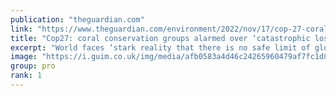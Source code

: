 ```yaml
---
publication: "theguardian.com"
link: "https://www.theguardian.com/environment/2022/nov/17/cop-27-coral-reefs"
title: "Cop27: coral conservation groups alarmed over ‘catastrophic losses’"
excerpt: "World faces ‘stark reality that there is no safe limit of global warming for coral reefs’, says researcher"
image: "https://i.guim.co.uk/img/media/afb0583a4d46c24265960479af7fc1d863ff3e2e/0_230_4000_2400/master/4000.jpg?width=1200&height=630&quality=85&auto=format&fit=crop&overlay-align=bottom%2Cleft&overlay-width=100p&overlay-base64=L2ltZy9zdGF0aWMvb3ZlcmxheXMvdGctZGVmYXVsdC5wbmc&enable=upscale&s=71f70bb37b2d6102d3f1fae288df48c0"
group: pro
rank: 1
---
```

